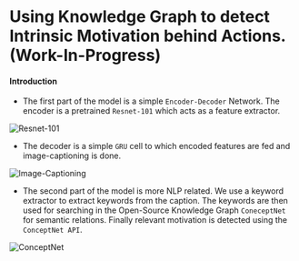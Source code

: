 # Using Knowledge Graph to detect Intrinsic Motivation behind Actions. (Work-In-Progress)
#### Introduction
- The first part of the model is a simple `Encoder-Decoder` Network. The encoder is a pretrained `Resnet-101` which acts as a feature extractor.

![Resnet-101](https://www.jeremyjordan.me/content/images/2018/04/Screen-Shot-2018-04-16-at-6.30.05-PM.png)

- The decoder is a simple `GRU` cell to which encoded features are fed and image-captioning is done.

![Image-Captioning](https://cdn-images-1.medium.com/max/1600/1*6BFOIdSHlk24Z3DFEakvnQ.png)

- The second part of the model is more NLP related. We use a keyword extractor to extract keywords from the caption. The keywords are then used for searching in the Open-Source Knowledge Graph `ConeceptNet` for semantic relations. Finally relevant motivation is detected using the `ConceptNet API`.

![ConceptNet](https://i.dailymail.co.uk/i/pix/2015/10/08/09/2D31263700000578-3264560-ConceptNet_is_an_open_source_project_run_by_the_MIT_Common_Sense-a-9_1444294781970.jpg)
